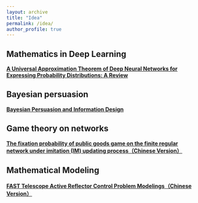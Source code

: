 ```yaml
---
layout: archive
title: "Idea"
permalink: /idea/
author_profile: true
---
```


## Mathematics in Deep Learning
[**A Universal Approximation Theorem of Deep Neural Networks for Expressing Probability Distributions: A Review**](https://cbfcbf.github.io/files/ml_final_project.pdf)

## Bayesian persuasion
[**Bayesian Persuasion and Information Design**](https://cbfcbf.github.io/files/Bayesian%20Persuasion%20and%20Information%20Design.pdf)

## Game theory on networks
[**The fixation probability of public goods game on the finite regular network under imitation (IM) updating process（Chinese Version）**](https://cbfcbf.github.io/files/IM更新过程下有限规则网络中公共品博弈的固定概率-陈泊帆1900011030.pdf)

## Mathematical Modeling
[**FAST Telescope Active Reflector Control Problem Modelings（Chinese Version）**](https://cbfcbf.github.io/files/FAST.pdf)


